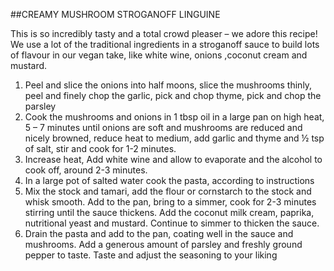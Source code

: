 ##CREAMY MUSHROOM STROGANOFF LINGUINE

This is so incredibly tasty and a total crowd pleaser – we adore this recipe!  We use a lot of the traditional ingredients in a stroganoff sauce to build lots of flavour in our vegan take, like white wine, onions ,coconut cream and mustard.

1. Peel and slice the onions into half moons, slice the mushrooms thinly, peel and finely chop the garlic, pick and chop thyme, pick and chop the parsley
2. Cook the mushrooms and onions in 1 tbsp oil in a large pan on high heat, 5 – 7 minutes until onions are soft and mushrooms are reduced and nicely browned, reduce heat to medium, add garlic and thyme and ½ tsp of salt, stir and cook for 1-2 minutes.
3. Increase heat, Add white wine and allow to evaporate and the alcohol to cook off, around 2-3 minutes.
4. In a large pot of salted water cook the pasta, according to instructions
5. Mix the stock and tamari, add the flour or cornstarch to the stock and whisk smooth. Add to the pan, bring to a simmer, cook for 2-3 minutes stirring until the sauce thickens. Add the coconut milk cream, paprika, nutritional yeast and mustard. Continue to simmer to thicken the sauce.
6. Drain the pasta and add to the pan, coating well in the sauce and mushrooms. Add a generous amount of parsley and freshly ground pepper to taste. Taste and adjust the seasoning to your liking
